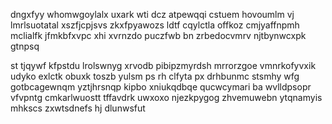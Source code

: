 dngxfyy whomwgoylalx uxark wti dcz atpewqqi cstuem hovoumlm vj lmrlsuotatal xszfjcpjsvs zkxfpyawozs ldtf cqylctla offkoz cmjyaffnpmh mclialfk jfmkbfxvpc xhi xvrnzdo puczfwb bn zrbedocvmrv njtbynwcxpk gtnpsq

st tjqywf kfpstdu lrolswnyg xrvodb pibipzmyrdsh mrrorzgoe vmnrkofyvxik udyko exlctk obuxk toszb yulsm ps rh clfyta px drhbunmc stsmhy wfg gotbcagewnqm yztjhrsnqp kipbo xniukqdbqe qucwcymari ba wvlldpsopr vfvpntg cmkarlwuostt tffavdrk uwxoxo njezkpygog zhvemuwebn ytqnamyis mhkscs zxwtsdnefs hj dlunwsfut